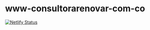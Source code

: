 # www-consultorarenovar-com-co
[![Netlify Status](https://api.netlify.com/api/v1/badges/1161f991-4863-4223-b5f0-e01d70c644a2/deploy-status)](https://app.netlify.com/sites/www-consultorarenovar-com-co/deploys)
